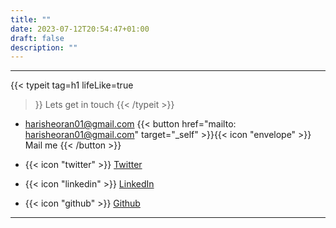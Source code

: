 ```yaml
---
title: ""
date: 2023-07-12T20:54:47+01:00
draft: false
description: ""
---
```


---
{{< typeit 
  tag=h1
  lifeLike=true
>}}
Lets get in touch
{{< /typeit >}}

- harisheoran01@gmail.com  {{< button href="mailto: harisheoran01@gmail.com" target="_self" >}}{{< icon "envelope" >}}  Mail me {{< /button >}}

- {{< icon "twitter" >}} [Twitter](https://twitter.com/harisheoran)

- {{< icon "linkedin" >}} [LinkedIn](https://www.linkedin.com/in/harishsheoran01/)

- {{< icon "github" >}} [Github](https://github.com/harisheoran)

---
